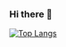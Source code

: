 ### Hi there 👋

[![Top Langs](https://github-readme-stats.vercel.app/api/top-langs/?username=alice-ang&layout=compact)](https://github.com/alice-ang/github-readme-stats)
